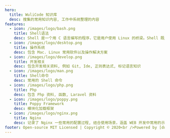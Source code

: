 ```yaml
---
hero:
  title: WuliCode 知识库
  desc: 搜集的常用知识内容, 工作中系统整理的内容
features:
  - icon: /images/logo/bash.png
    title: Shell语法
    desc: Shell 是一个用 C 语言编写的程序，它是用户使用 Linux 的桥梁。Shell 既是一种命令语言，又是一种程序设计语言。
  - icon: /images/logo/desktop.png
    title: 操作系统
    desc: 包含 Mac. Linux 常用软件以及操作解决方案
  - icon: /images/logo/develop.png
    title: 开发相关
    desc: 包含开发相关资料, 例如 Git, Ide, 正则表达式, 标记语言知识
  - icon: /images/logo/man.png
    title: Shell命令
    desc: 常用的 Shell 命令
  - icon: /images/logo/php.png
    title: Php
    desc: 包含 Php 资料, 函数, Laravel 资料
  - icon: /images/logo/poppy.png
    title: Poppy Framework
    desc: 模块化加载框架
  - icon: /images/logo/nginx.png
    title: Nginx
    desc: 记录了 Nginx 一些常用的配置过程, 结合使用场景，涵盖 WEB 开发中常用的示例，以及对应的说明
footer: Open-source MIT Licensed | Copyright © 2020<br />Powered by [dumi](https://d.umijs.org)
---
```


